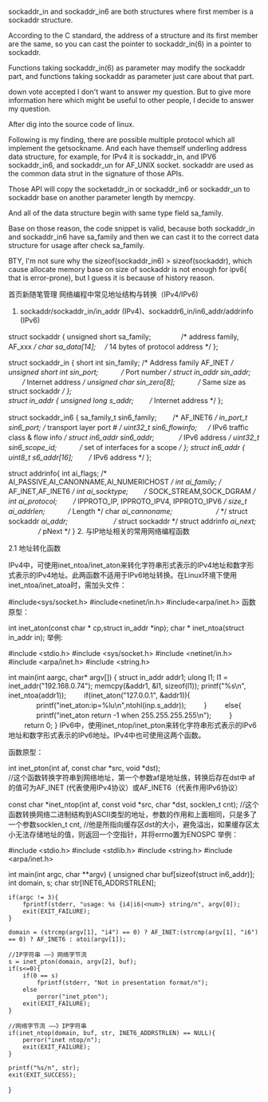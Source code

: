 sockaddr_in and sockaddr_in6 are both structures where first member is a sockaddr structure.

According to the C standard, the address of a structure and its first member are the same, so you can cast the pointer to sockaddr_in(6) in a pointer to sockaddr.

Functions taking sockaddr_in(6) as parameter may modify the sockaddr part, and functions taking sockaddr as parameter just care about that part.

down vote
accepted
I don't want to answer my question. But to give more information here which might be useful to other people, I decide to answer my question.

After dig into the source code of linux.

Following is my finding, there are possible multiple protocol which all implement the getsockname. And each have themself underling address data structure, for example, for IPv4 it is sockaddr_in, and IPV6 sockaddr_in6, and sockaddr_un for AF_UNIX socket. sockaddr are used as the common data strut in the signature of those APIs.

Those API will copy the socketaddr_in or sockaddr_in6 or sockaddr_un to sockaddr base on another parameter length by memcpy.

And all of the data structure begin with same type field sa_family.

Base on those reason, the code snippet is valid,
because both sockaddr_in and sockaddr_in6 have sa_family and then we can cast it to the correct data structure for usage after check sa_family.

BTY, I'm not sure why the sizeof(sockaddr_in6) > sizeof(sockaddr),
which cause allocate memory base on size of sockaddr is not enough for ipv6( that is error-prone), but I guess it is because of history reason.




首页新随笔管理
网络编程中常见地址结构与转换（IPv4/IPv6)
1. sockaddr/sockaddr_in/in_addr (IPv4)、sockaddr6_in/in6_addr/addrinfo (IPv6)

struct sockaddr {
      unsigned short sa_family;     　　　　/* address family, AF_xxx */
      char sa_data[14];                  　/* 14 bytes of protocol address */
};

struct sockaddr_in {
      short int sin_family;                /* Address family AF_INET */
      unsigned short int sin_port;    　　　/* Port number */
      struct in_addr sin_addr;         　　/* Internet address */
      unsigned char sin_zero[8];     　　　/* Same size as struct sockaddr */
};  <br>
struct in_addr {
      unsigned long s_addr;           　　/* Internet address */
};

struct sockaddr_in6 {
      sa_family_t sin6_family;         　　/* AF_INET6 */
      in_port_t sin6_port;                /* transport layer port # */
      uint32_t sin6_flowinfo;           　 /* IPv6 traffic class & flow info */
      struct in6_addr sin6_addr;    　　　 /* IPv6 address */
      uint32_t sin6_scope_id;        　　　/* set of interfaces for a scope */
};
struct in6_addr {
      uint8_t s6_addr[16];            　　/* IPv6 address */
};

struct addrinfo{
      int ai_flags;                         /* AI_PASSIVE,AI_CANONNAME,AI_NUMERICHOST */
      int ai_family;                        /* AF_INET,AF_INET6 */
      int ai_socktype;                   　　/* SOCK_STREAM,SOCK_DGRAM */
      int ai_protocol;                   　　/* IPPROTO_IP, IPPROTO_IPV4, IPPROTO_IPV6 */
      size_t ai_addrlen;               　　　/* Length */
      char *ai_cannoname;         　　　　　　/* */
      struct sockaddr *ai_addr;  　　　　　　 /* struct sockaddr */
      struct addrinfo *ai_next;     　　　　 /* pNext */
}
2. 与IP地址相关的常用网络编程函数

2.1 地址转化函数

IPv4中，可使用inet_ntoa/inet_aton来转化字符串形式表示的IPv4地址和数字形式表示的IPv4地址。此两函数不适用于IPv6地址转换。在Linux环境下使用inet_ntoa/inet_atoa时，需加头文件：

#include<sys/socket.h>
#include<netinet/in.h>
#include<arpa/inet.h>
函数原型：

int inet_aton(const char * cp,struct in_addr *inp);
char * inet_ntoa(struct in_addr in);
举例:

#include <stdio.h>
#include <sys/socket.h>
#include <netinet/in.h>
#include <arpa/inet.h>
#include <string.h>

int main(int aargc, char* argv[])
{
    struct in_addr addr1;
    ulong l1;
    l1 = inet_addr("192.168.0.74");
    memcpy(&addr1, &l1, sizeof(l1));
    printf("%s\n", inet_ntoa(addr1));
　　 if(inet_aton("127.0.0.1", &addr1)){
　　　　printf("inet_aton:ip=%lu\n",ntohl(inp.s_addr));
　　 }
　　 else{
　　　　printf("inet_aton return -1 when 255.255.255.255\n");
　　 }
　　 return 0;
}
IPv6中，使用inet_ntop/inet_pton来转化字符串形式表示的IPv6地址和数字形式表示的IPv6地址。IPv4中也可使用这两个函数。

函数原型：

int inet_pton(int af, const char *src, void *dst);         <br>//这个函数转换字符串到网络地址，第一个参数af是地址族，转换后存在dst中 af的值可为AF_INET (代表使用IPv4协议）或AF_INET6（代表作用IPv6协议）

const char *inet_ntop(int af, const void *src, char *dst, socklen_t cnt);
//这个函数转换网络二进制结构到ASCII类型的地址，参数的作用和上面相同，只是多了一个参数socklen_t cnt,
//他是所指向缓存区dst的大小，避免溢出，如果缓存区太小无法存储地址的值，则返回一个空指针，并将errno置为ENOSPC
 举例：

#include <stdio.h>
#include <stdlib.h>
#include <string.h>
#include <arpa/inet.h>

int main(int argc, char **argv)
{
    unsigned char buf[sizeof(struct in6_addr)];
    int domain, s;
    char str[INET6_ADDRSTRLEN];

    if(argc != 3){
        fprintf(stderr, "usage: %s {i4|i6|<num>} string/n", argv[0]);
        exit(EXIT_FAILURE);
    }

    domain = (strcmp(argv[1], "i4") == 0) ? AF_INET:(strcmp(argv[1], "i6") == 0) ? AF_INET6 : atoi(argv[1]);

    //IP字符串 ——》网络字节流
    s = inet_pton(domain, argv[2], buf);
    if(s<=0){
        if(0 == s)
            fprintf(stderr, "Not in presentation format/n");
        else
            perror("inet_pton");
        exit(EXIT_FAILURE);
    }

    //网络字节流 ——》IP字符串
    if(inet_ntop(domain, buf, str, INET6_ADDRSTRLEN) == NULL){
        perror("inet ntop/n");
        exit(EXIT_FAILURE);
    }

    printf("%s/n", str);
    exit(EXIT_SUCCESS);
}
